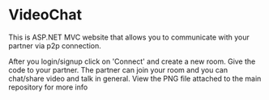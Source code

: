# VideoChat

This is ASP.NET MVC website that allows you to communicate with your partner via p2p connection.

After you login/signup click on 'Connect' and create a new room. Give the code to your partner.
The partner can join your room and you can chat/share video and talk in general.
View the PNG file attached to the main repository for more info
